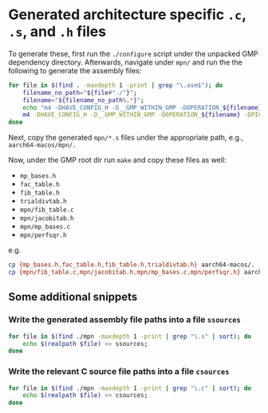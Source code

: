 # Generated architecture specific `.c`, `.s`, and `.h` files

To generate these, first run the `./configure` script under the unpacked GMP
dependency directory. Afterwards, navigate under `mpn/` and run the the
following to generate the assembly files:

```bash
for file in $(find . -maxdepth 1 -print | grep "\.asm$"); do
    filename_no_path="${file#"./"}";
    filename="${filename_no_path%.*}";
    echo "m4 -DHAVE_CONFIG_H -D__GMP_WITHIN_GMP -DOPERATION_${filename} -DPIC $file > ${filename}.s";
    m4 -DHAVE_CONFIG_H -D__GMP_WITHIN_GMP -DOPERATION_${filename} -DPIC $file > ${filename}.s;
done
```

Next, copy the generated `mpn/*.s` files under the appropriate path, e.g.,
`aarch64-macos/mpn/.`

Now, under the GMP root dir run `make` and copy these files as well:

- `mp_bases.h`
- `fac_table.h`
- `fib_table.h`
- `trialdivtab.h`
- `mpn/fib_table.c`
- `mpn/jacobitab.h`
- `mpn/mp_bases.c`
- `mpn/perfsqr.h`

e.g.
```bash
cp {mp_bases.h,fac_table.h,fib_table.h,trialdivtab.h} aarch64-macos/.
cp {mpn/fib_table.c,mpn/jacobitab.h,mpn/mp_bases.c,mpn/perfsqr.h} aarch64-macos/mpn/.
```

## Some additional snippets

### Write the generated assembly file paths into a file `ssources`

```bash
for file in $(find ./mpn -maxdepth 1 -print | grep "\.s" | sort); do
    echo $(realpath $file) >> ssources;
done
```

### Write the relevant C source file paths into a file `csources`

```bash
for file in $(find ./mpn -maxdepth 1 -print | grep "\.c" | sort); do
    echo $(realpath $file) >> csources;
done
```
